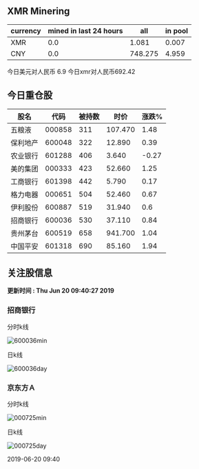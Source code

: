 ## XMR Minering

|currency|mined in last 24 hours|all|in pool|
|---|---|---|---|
|XMR|0.0|1.081|0.007|
|CNY|0.0|748.275|4.959|

今日美元对人民币 6.9	今日xmr对人民币692.42


## 今日重仓股 

|股名|代码|被持数|时价|涨跌%|
|---|---|---|---|---|
|五粮液|000858|311|107.470|1.48|
|保利地产|600048|322|12.890|0.39|
|农业银行|601288|406|3.640|-0.27|
|美的集团|000333|423|52.660|1.25|
|工商银行|601398|442|5.790|0.17|
|格力电器|000651|504|52.460|0.67|
|伊利股份|600887|519|31.940|0.6|
|招商银行|600036|530|37.110|0.84|
|贵州茅台|600519|658|941.700|1.04|
|中国平安|601318|690|85.160|1.94|

## 关注股信息
**更新时间 : Thu Jun 20 09:40:27 2019**
### 招商银行 
分时k线

![600036min](http://image.sinajs.cn/newchart/min/n/sh600036.gif)

日k线

![600036day](http://image.sinajs.cn/newchart/daily/n/sh600036.gif)

### 京东方Ａ 
分时k线

![000725min](http://image.sinajs.cn/newchart/min/n/sz000725.gif)

日k线

![000725day](http://image.sinajs.cn/newchart/daily/n/sz000725.gif)

2019-06-20 09:40